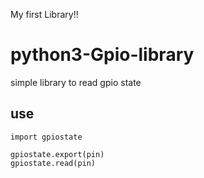 My first Library!!

# python3-Gpio-library
simple library to read gpio state
 ## use

    import gpiostate
    
    gpiostate.export(pin)
    gpiostate.read(pin)

 
